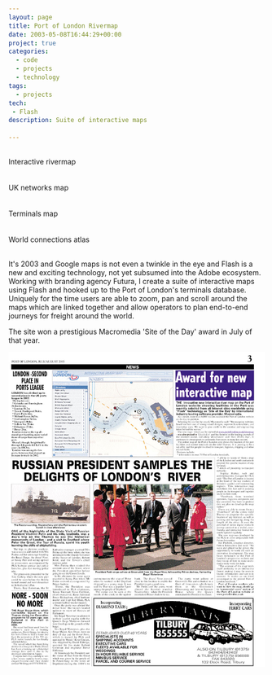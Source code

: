 ```yaml
---
layout: page
title: Port of London Rivermap
date: 2003-05-08T16:44:29+00:00
project: true
categories:
  - code
  - projects
  - technology
tags:
  - projects
tech:
 - Flash
description: Suite of interactive maps

---
```


<div class="img_row">
	<img class="col two left" src="{{ site.baseurl }}/images/heroes/plarivermap-1.jpg" alt="" title="pottermore"/>
</div>
<div class="col one left caption">
	Interactive rivermap
</div>
<br/>
<div class="img_row">
	<img class="col two right" src="{{ site.baseurl }}/images/heroes/plarivermap-2.jpg" alt="" title="pottermore"/>
</div>
<div class="col one right caption">
	UK networks map
</div>
<br/>
<div class="img_row">
	<img class="col two left" src="{{ site.baseurl }}/images/heroes/plarivermap-3.jpg" alt="" title="pottermore"/>
</div>
<div class="col one left caption">
	Terminals map
</div>
<br/>
<div class="img_row">
	<img class="col two right" src="{{ site.baseurl }}/images/heroes/plarivermap-4.jpg" alt="" title="pottermore"/>
</div>
<div class="col one right caption">
	World connections atlas
</div>
<br/>

It's 2003 and Google maps is not even a twinkle in the eye and Flash is a new and exciting technology, not yet subsumed into the Adobe ecosystem. Working with branding agency Futura, I create a suite of interactive maps using Flash and hooked up to the Port of London's terminals database. Uniquely for the time users are able to zoom, pan and scroll around the maps which are linked together and allow operators to plan end-to-end journeys for freight around the world.

The site won a prestigious Macromedia 'Site of the Day' award in July of that year.

![SOTDAward](/images/POLA/POLA_AWARD.jpg)